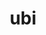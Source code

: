 ---
title: ubi
meaning: when
ch: two
pos: conjunction
repeat: yes
allmeanings: yes
inactive: yes
---
